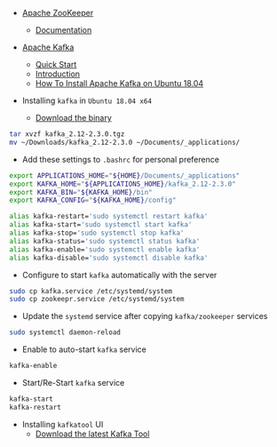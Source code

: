 - [Apache ZooKeeper](https://zookeeper.apache.org/)
  - [Documentation](https://zookeeper.apache.org/doc/r3.5.5/)

- [Apache Kafka](https://kafka.apache.org/)
  - [Quick Start](https://kafka.apache.org/quickstart)
  - [Introduction](https://kafka.apache.org/intro)
  - [How To Install Apache Kafka on Ubuntu 18.04](https://www.digitalocean.com/community/tutorials/how-to-install-apache-kafka-on-ubuntu-18-04)

- Installing `kafka` in `Ubuntu 18.04 x64`
  - [Download the binary](https://kafka.apache.org/downloads)

```bash
tar xvzf kafka_2.12-2.3.0.tgz
mv ~/Downloads/kafka_2.12-2.3.0 ~/Documents/_applications/
```

- Add these settings to `.bashrc` for personal preference

```bash
export APPLICATIONS_HOME="${HOME}/Documents/_applications"
export KAFKA_HOME="${APPLICATIONS_HOME}/kafka_2.12-2.3.0"
export KAFKA_BIN="${KAFKA_HOME}/bin"
export KAFKA_CONFIG="${KAFKA_HOME}/config"

alias kafka-restart='sudo systemctl restart kafka'
alias kafka-start='sudo systemctl start kafka'
alias kafka-stop='sudo systemctl stop kafka'
alias kafka-status='sudo systemctl status kafka'
alias kafka-enable='sudo systemctl enable kafka'
alias kafka-disable='sudo systemctl disable kafka'
```

- Configure to start `kafka` automatically with the server

```bash
sudo cp kafka.service /etc/systemd/system
sudo cp zookeepr.service /etc/systemd/system
```

- Update the `systemd` service after copying `kafka/zookeeper` services 

```bash
sudo systemctl daemon-reload
```

- Enable to auto-start `kafka` service

```bash
kafka-enable
```

- Start/Re-Start `kafka` service

```bash
kafka-start
kafka-restart
```

- Installing `kafkatool` UI
  - [Download the latest Kafka Tool](http://www.kafkatool.com/download.html)
